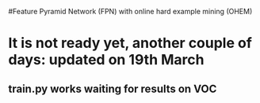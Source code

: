 #Feature Pyramid Network (FPN) with online hard example mining (OHEM)

# It is not ready yet, another couple of days: updated on 19th March
## train.py works waiting for results on VOC